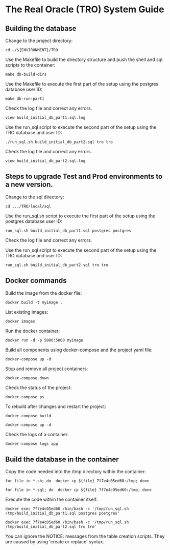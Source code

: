 # The Real Oracle (TRO) System Guide
## Building the database

Change to the project directory:

`cd ~/${ENVIRONMENT}/TRO`

Use the Makefile to build the directory structure and push the shell and sql scripts to the container:

`make db-build-dirs`

Use the Makefile to execute the first part of the setup using the postgres database user ID:

`make db-run-part1`

Check the log file and correct any errors.

`view build_initial_db_part1.sql.log`

Use the run_sql script to execute the second part of the setup using the TRO database and user ID:

`./run_sql.sh build_initial_db_part2.sql tro tro`

Check the log file and correct any errors.

`view build_initial_db_part2.sql.log`


## Steps to upgrade Test and Prod environments to a new version.

Change to the sql directory:

`cd .../TRO/local/sql`

Use the run_sql.sh script to execute the first part of the setup using the postgres database user ID:

`run_sql.sh build_initial_db_part1.sql postgres postgres`

Check the log file and correct any errors.

Use the run_sql script to execute the second part of the setup using the TRO database and user ID:

`run_sql.sh build_initial_db_part2.sql tro tro`

## Docker commands
Build the image from the docker fiie:

`docker build -t myimage .`

List existing images:

`docker images`

Run the docker container:

`docker run -d -p 5000:5000 myimage`

Build all components using docker-compose and the project yaml file:

`docker-compose up -d`

Stop and remove all project containers:

`docker-compose down`

Check the status of the project:

`docker-compose ps`

To rebuild after changes and restart the project:

`docker-compose build`

`docker-compose up -d`

Check the logs of a container:

`docker-compose logs app`


## Build the database in the container

Copy the code needed into the /tmp directory within the container:

`for file in *.sh; do  docker cp ${file} 7f7e4c05ed60:/tmp; done`

`for file in *.sql; do  docker cp ${file} 7f7e4c05ed60:/tmp; done`

Execute the code within the container itself:

`docker exec 7f7e4c05ed60 /bin/bash -c '/tmp/run_sql.sh /tmp/build_initial_db_part1.sql postgres postgres'`

`docker exec 7f7e4c05ed60 /bin/bash -c '/tmp/run_sql.sh /tmp/build_initial_db_part2.sql tro tro'`

You can ignore the NOTICE: messages from the table creation scripts. They are caused by using 'create or replace' syntax.



